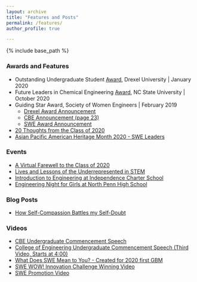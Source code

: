 ```yaml
---
layout: archive
title: "Features and Posts"
permalink: /features/
author_profile: true

---
```


{% include base_path %}

### Awards and Features
* Outstanding Undergraduate Student [Award](https://drexel.edu/engineering/news-events/news/archive/2020/January/college-award-recipients-announced/), Drexel University | January 2020 <br/>
* Future Leaders in Chemical Engineering [Award](https://www.cbe.ncsu.edu/research/future-leaders-in-chemical-engineering/meet-the-awardees/), NC State University | October 2020 <br/>
* Guiding Star Award, Society of Women Engineers | February 2019
  * [Drexel Award Announcement](https://drexel.edu/engineering/news-events/news/archive/2019/January/loh-swe/)
  * [CBE Announcement (page 23)](https://issuu.com/drexelengineering/docs/02278-19-drexel.coe.2019.cbe.annual.deans.report-v)
  * [SWE Award Announcement](https://alltogether.swe.org/2018/07/swe-announces-we-local-awards-for-fy19/)
* [20 Thoughts from the Class of 2020](https://drexel.edu/now/archive/2020/June/20-Thoughts-From-the-Drexel-University-Class-of-2020/)<br/>
* [Asian Pacific American Heritage Month 2020 - SWE Leaders](https://alltogether.swe.org/2020/05/asian-pacific-american-heritage-month-highlighting-asian-american-engineers-pt-2/)<br/>

### Events
* [A Virtual Farewell to the Class of 2020](https://drexel.edu/engineering/news-events/news/archive/2020/June/a-virtual-farewell-to-the-class-of-2020/)<br/>
* [Lives and Lessons of the Underrepresented in STEM](https://drexel.edu/engineering/news-events/news/archive/2018/November/swe-forum-addresses-challenges-of-underrepresented/)<br/>
* [Introduction to Engineering at Independence Charter School](https://www.thetriangle.org/news/society-woman-engineers-promotes-stem-education/)<br/>
* [Engineering Night for Girls at North Penn High School](https://www.pressreader.com/usa/the-reporter-lansdale-pa/20170210/281483571128287)<br/>

### Blog Posts
* [How Self-Compassion Battles my Self-Doubt](https://swedrexelwellness.health.blog/2020/01/05/how-self-compassion-battles-my-self-doubt/)<br/>

### Videos
* [CBE Undergraduate Commencement Speech](https://youtu.be/lL7TVMViHL8?t=800)<br/>
* [College of Engineering Undergraduate Commencement Speech (Third Video, Starts at 4:00)](https://www.coe.drexel.edu/commencement/)<br/>
* [What Does SWE Mean to You? - Created for 2020 first GBM](https://www.youtube.com/watch?v=QuKjWY_E-aU)<br/>
* [SWE WOW! Innovation Challenge Winning Video](https://www.youtube.com/watch?v=DK7Y79tMSaY)<br/>
* [SWE Promotion Video](https://vimeo.com/188704663/7d181c9027?fbclid=IwAR2I2wN4UnLOom5PSHXNCaDmQnkkM7dh2C_wN2mjDszmlNMRgyVdbOPTknM)<br/>
